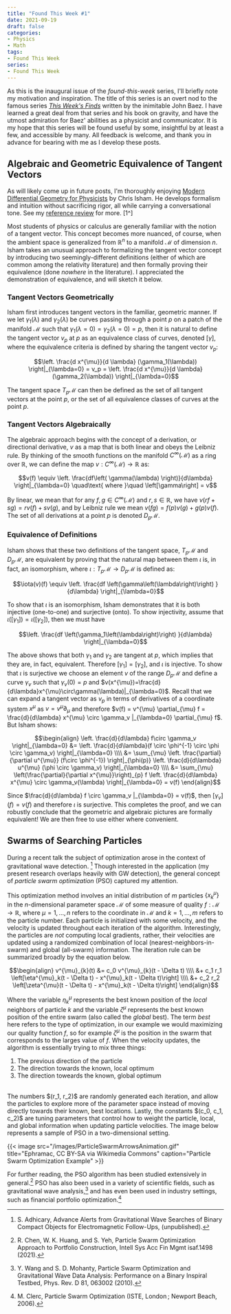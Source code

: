 ```yaml
---
title: "Found This Week #1"
date: 2021-09-19
draft: false
categories:
- Physics
- Math
tags:
- Found This Week
series:
- Found This Week
---
```


As this is the inaugural issue of the _found-this-week_ series, I'll briefly note my motivation and inspiration. The
title of this series is an overt nod to the famous series [_This Week's Finds_](https://math.ucr.edu/home/baez/TWF.html)
written by the inimitable John Baez. I have learned a great deal from that series and his book on gravity, and have the
utmost admiration for Baez' abilities as a physicist and communicator. It is my hope that this series will be found
useful by some, insightful by at least a few, and accessible by many. All feedback is welcome, and thank you in advance
for bearing with me as I develop these posts.

## Algebraic and Geometric Equivalence of Tangent Vectors

As will likely come up in future posts, I'm thoroughly enjoying
[Modern Differential Geometry for Physicists](https://amzn.to/39jLEEN) by Chris Isham. He develops formalism and
intuition without sacrificing rigor, all while carrying a conversational tone. See my
[reference review](/texts-physics/#isham-modern-differential-geometry-for-physicists-i) for more.
[1^]

Most students of physics or calculus are generally familiar with the notion of a tangent vector. This concept becomes
more nuanced, of course, when the ambient space is generalized from $\mathbb{R}^n$ to a manifold $\mathcal{M}$ of
dimension $n$. Isham takes an unusual approach to formalizing the tangent vector concept by introducing two
seemingly-different definitions (either of which are common among the relativity literature) and then formally proving
their equivalence (done _nowhere_ in the literature). I appreciated the demonstration of equivalence, and will sketch it
below.

### Tangent Vectors Geometrically

Isham first introduces tangent vectors in the familiar, geometric manner. If we let $\gamma_1(\lambda)$ and $\gamma_2(
\lambda)$ be curves passing through a point $p$ on a patch of the manifold $\mathcal{M}$ such that $\gamma_1(\lambda=0)
= \gamma_2(\lambda=0) = p$, then it is natural to define the tangent vector $v_p$ at $p$ as an equivalence class of
curves, denoted $\left[\gamma\right]$, where the equivalence criteria is defined by sharing the tangent vector $v_p$:

$$\left. \frac{d x^{\mu}}{d \lambda} (\gamma_1(\lambda)) \right|_{\lambda=0} = v_p = \left. \frac{d x^{\mu}}{d \lambda} (\gamma_2(\lambda)) \right|_{\lambda=0}$$

The tangent space $T_p \mathcal{M}$ can then be defined as the set of all tangent vectors at the point $p$, or the set
of all equivalence classes of curves at the point $p$.

### Tangent Vectors Algebraically

The algebraic approach begins with the concept of a derivation, or directional derivative, $v$ as a map that is both
linear and obeys the Leibniz rule. By thinking of the smooth functions on the manifold $C^{\infty}(\mathcal{M})$ as a
ring over $\mathbb{R}$, we can define the map $v: C^{\infty}(\mathcal{M}) \to \mathbb{R}$ as:

$$v(f) \equiv \left. \frac{df\left( \gamma(\lambda) \right)}{d\lambda} \right|_{\lambda=0} \quad\text{ where }\quad \left[\gamma\right] = v$$

By linear, we mean that for any $f, g \in C^{\infty}(\mathcal{M})$ and $r, s \in \mathbb{R}$, we have $v(rf + sg) = rv(
f) + sv(g)$, and by Leibniz rule we mean $v(fg) = f(p)v(g) + g(p)v(f)$. The set of all derivations at a point $p$ is 
denoted $D_p \mathcal{M}$.

### Equivalence of Definitions

Isham shows that these two definitions of the tangent space, $T_p \mathcal{M}$ and $D_p \mathcal{M}$, are equivalent by
proving that the natural map between them $\iota$ is, in fact, an isomorphism, where $\iota: T_p\mathcal{M} \to
D_p\mathcal{M}$ is defined as:

$$\iota(v)(f) \equiv \left. \frac{df \left(\gamma\left(\lambda\right)\right) }{d\lambda} \right|_{\lambda=0}$$

To show that $\iota$ is an isomorphism, Isham demonstrates that it is both injective (one-to-one) and surjective (onto).
To show injectivity, assume that $\iota(\left[\gamma_1\right]) = \iota(\left[\gamma_2\right])$, then we must have

$$\left. \frac{df \left(\gamma_1\left(\lambda\right)\right) }{d\lambda} \right|_{\lambda=0}$$

The above shows that both $\gamma_1$ and $\gamma_2$ are tangent at $p$, which implies that they are, in fact,
equivalent. Therefore $\left[\gamma_1\right] = \left[\gamma_2\right]$, and $\iota$ is injective. To show that $\iota$ is
surjective we choose an element $v$ of the range $D_p\mathcal{M}$ and define a curve $\gamma_v$ such that $\gamma_v(0)=p$ and $v(x^{\mu})=\frac{d}{d\lambda}x^{\mu}\circ\gamma(\lambda)|_{\lambda=0}$. Recall that we can expand a
tangent vector as $v_p$ in terms of derivatives of a coordinate system $x^{\mu}$ as $v = v^{\mu}\partial_{\mu}$ and
therefore $v(f) = v^{\mu} \partial_{\mu} f = \frac{d}{d\lambda} x^{\mu} \circ \gamma_v |_{\lambda=0} \partial_{\mu} f$.
But Isham shows:

$$\begin{align} \left. \frac{d}{d\lambda} f\circ \gamma_v \right|_{\lambda=0} &= \left. \frac{d}{d\lambda}(f \circ
\phi^{-1} \circ \phi \circ \gamma_v) \right|_{\lambda=0} \\\\ 
&= \sum_{\mu} \left. \frac{\partial}{\partial u^{\mu}} (f\circ \phi^{-1}) \right|_{\phi(p)} \left. \frac{d}{d\lambda} u^{\mu} (\phi \circ \gamma_v) \right|_{\lambda=0} \\\\ 
&= \sum_{\mu} \left(\frac{\partial}{\partial x^{\mu}}\right)_{p} f \left. \frac{d}{d\lambda} x^{\mu} \circ \gamma_v(\lambda) \right|_{\lambda=0} = v(f)
\end{align}$$

Since $\frac{d}{d\lambda} f \circ \gamma_v |_{\lambda=0} = v(f)$, then $\left[\gamma_v\right](f) = v(f)$ and therefore
$\iota$ is surjective. This completes the proof, and we can robustly conclude that the geometric and algebraic pictures
are formally equivalent! We are then free to use either where convenient. 

## Swarms of Searching Particles

During a recent talk the subject of optimization arose in the context of 
gravitational wave detection. [^5] Though interested in the application (my present research overlaps heavily with GW
detection), the general concept of _particle swarm optimization_ (PSO) captured my attention. 

This optimization method involves an initial distribution of $m$ particles $\{x^{\mu}_{k}\}$ in the $n$-dimensional 
parameter space $\mathcal{M}$ of some measure of quality $f: \mathcal{M} \to \mathbb{R}$, where 
$\mu = 1, \dots, n$ refers to the coordinate in $\mathcal{M}$ and $k = 1, \dots, m$ refers to the 
particle number. Each particle is initialized with some velocity, and the velocity is updated throughout each iteration
of the algorithm. Interestingly, the particles are *not* computing local gradients, rather, their velocities are updated
using a randomized combination of local (nearest-neighbors-in-swarm) and global (all-swarm) information. The iteration 
rule can be summarized broadly by the equation below. 

$$\begin{align} v^{\mu}_{k}(t) &= c_0 v^{\mu}_{k}(t - \Delta t) \\\\ 
&+ c_1 r_1 \left[\eta^{\mu}_k(t - \Delta t) - x^{\mu}_k(t - \Delta t)\right] \\\\ 
&+ c_2 r_2 \left[\zeta^{\mu}(t - \Delta t) - x^{\mu}_k(t - \Delta t)\right]
\end{align}$$

Where the variable $\eta^{\mu}_k$ represents the best known position of the *local* neighbors of particle $k$ and the 
variable $\zeta^{\mu}$ represents the best known position of the entire swarm (also called the *global* best). The term
*best* here refers to the type of optimization, in our example we would maximizing our quality function $f$, so for 
example $\zeta^{\mu}$ is the position in the swarm that corresponds to the larges value of $f$. When the velocity updates, 
the algorithm is essentially trying to mix three things:

1. The previous direction of the particle
1. The direction towards the known, local optimum
1. The direction toweards the known, global optimum

<br>
The numbers $(r_1, r_2)$ are randomly generated each iteration, and allow the particles to explore more of the parameter
space instead of moving directly towards their known, best locations. Lastly, the constants $(c_0, c_1, c_2)$ are tuning 
parameters that control how to weight the particle, local, and global information when updating particle velocities. The
image below represents a sample of PSO in a two-dimensional setting.

{{< image src="/images/ParticleSwarmArrowsAnimation.gif" title="Ephramac, CC BY-SA via Wikimedia Commons" caption="Particle Swarm Optimization Example" >}}

For further reading, the PSO algorithm has been studied extensively in general.[^2] PSO
has also been used in a variety of scientific fields, such as gravitational wave analysis,[^3]
and has even been used in industry settings, such as financial portfolio optimization.[^4]

[^1]: C. J. Isham, Modern Differential Geometry for Physicists, 2nd ed (World Scientific, Singapore ; River Edge, N.J, 1999).
[^2]: R. Chen, W. K. Huang, and S. Yeh, Particle Swarm Optimization Approach to Portfolio Construction, Intell Sys Acc Fin Mgmt isaf.1498 (2021).
[^3]: Y. Wang and S. D. Mohanty, Particle Swarm Optimization and Gravitational Wave Data Analysis: Performance on a Binary Inspiral Testbed, Phys. Rev. D 81, 063002 (2010).
[^4]: M. Clerc, Particle Swarm Optimization (ISTE, London ; Newport Beach, 2006).
[^5]: S. Adhicary, Advance Alerts from Gravitational Wave Searches of Binary Compact Objects for Electromagnetic Follow-Ups, (unpublished).


